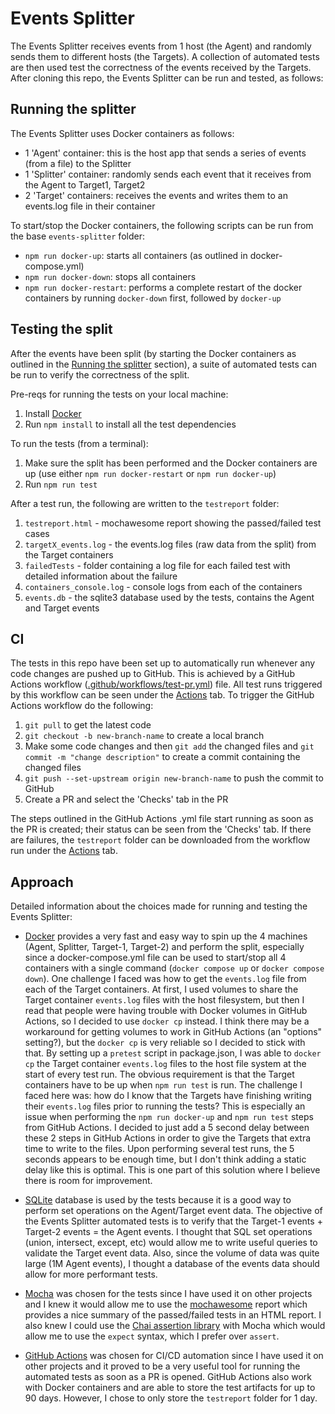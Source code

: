 # Events Splitter
The Events Splitter receives events from 1 host (the Agent) and randomly sends them to different hosts (the Targets). A collection of automated tests are then used test the correctness of the events received by the Targets. After cloning this repo, the Events Splitter can be run and tested, as follows:

## Running the splitter
The Events Splitter uses Docker containers as follows:
- 1 'Agent' container: this is the host app that sends a series of events (from a file) to the Splitter
- 1 'Splitter' container: randomly sends each event that it receives from the Agent to Target1, Target2
- 2 'Target' containers: receives the events and writes them to an events.log file in their container

To start/stop the Docker containers, the following scripts can be run from the base `events-splitter` folder:
- `npm run docker-up`: starts all containers (as outlined in docker-compose.yml)
- `npm run docker-down`: stops all containers
- `npm run docker-restart`: performs a complete restart of the docker containers by running `docker-down` first, followed by `docker-up`

## Testing the split
After the events have been split (by starting the Docker containers as outlined in the [Running the splitter](##running-the-splitter) section), a suite of automated tests can be run to verify the correctness of the split.

Pre-reqs for running the tests on your local machine: 
1. Install [Docker](https://www.docker.com/products/docker-desktop/)
2. Run `npm install` to install all the test dependencies

To run the tests (from a terminal):
1. Make sure the split has been performed and the Docker containers are up (use either `npm run docker-restart` or `npm run docker-up`)
2. Run `npm run test`

After a test run, the following are written to the `testreport` folder:
1. `testreport.html` - mochawesome report showing the passed/failed test cases
2. `targetX_events.log` - the events.log files (raw data from the split) from the Target containers 
3. `failedTests` - folder containing a log file for each failed test with detailed information about the failure
4. `containers_console.log` - console logs from each of the containers
5. `events.db` - the sqlite3 database used by the tests, contains the Agent and Target events

## CI
The tests in this repo have been set up to automatically run whenever any code changes are pushed up to GitHub. This is achieved by a GitHub Actions workflow ([.github/workflows/test-pr.yml](https://github.com/clhobbs/events-splitter/blob/main/.github/workflows/test-pr.yml)) file. All test runs triggered by this workflow can be seen under the [Actions](https://github.com/clhobbs/events-splitter/actions) tab. To trigger the GitHub Actions workflow do the following:
1. `git pull` to get the latest code
2. `git checkout -b new-branch-name` to create a local branch
3. Make some code changes and then `git add` the changed files and `git commit -m "change description"` to create a commit containing the changed files
4. `git push --set-upstream origin new-branch-name` to push the commit to GitHub
5. Create a PR and select the 'Checks' tab in the PR

The steps outlined in the GitHub Actions .yml file start running as soon as the PR is created; their status can be seen from the 'Checks' tab. If there are failures, the `testreport` folder can be downloaded from the workflow run under the [Actions](https://github.com/clhobbs/events-splitter/actions) tab.

## Approach
Detailed information about the choices made for running and testing the Events Splitter:

- [Docker](https://docs.docker.com/get-docker/) provides a very fast and easy way to spin up the 4 machines (Agent, Splitter, Target-1, Target-2) and perform the split, especially since a docker-compose.yml file can be used to start/stop all 4 containers with a single command (`docker compose up` or `docker compose down`). One challenge I faced was how to get the `events.log` file from each of the Target containers. At first, I used volumes to share the Target container `events.log` files with the host filesystem, but then I read that people were having trouble with Docker volumes in GitHub Actions, so I decided to use `docker cp` instead. I think there may be a workaround for getting volumes to work in GitHub Actions (an "options" setting?), but the `docker cp` is very reliable so I decided to stick with that. By setting up a `pretest` script in package.json, I was able to `docker cp` the Target container `events.log` files to the host file system at the start of every test run. The obvious requirement is that the Target containers have to be up when `npm run test` is run. The challenge I faced here was: how do I know that the Targets have finishing writing their `events.log` files prior to running the tests? This is especially an issue when performing the `npm run docker-up` and `npm run test` steps from GitHub Actions. I decided to just add a 5 second delay between these 2 steps in GitHub Actions in order to give the Targets that extra time to write to the files. Upon performing several test runs, the 5 seconds appears to be enough time, but I don't think adding a static delay like this is optimal. This is one part of this solution where I believe there is room for improvement. 

- [SQLite](https://www.sqlitetutorial.net) database is used by the tests because it is a good way to perform set operations on the Agent/Target event data. The objective of the Events Splitter automated tests is to verify that the Target-1 events + Target-2 events = the Agent events. I thought that SQL set operations (union, intersect, except, etc) would allow me to write useful queries to validate the Target event data. Also, since the volume of data was quite large (1M Agent events), I thought a database of the events data should allow for more performant tests.

- [Mocha](https://mochajs.org) was chosen for the tests since I have used it on other projects and I knew it would allow me to use the [mochawesome](https://www.npmjs.com/package/mochawesome) report which provides a nice summary of the passed/failed tests in an HTML report. I also knew I could use the [Chai assertion library](https://www.chaijs.com) with Mocha which would allow me to use the `expect` syntax, which I prefer over `assert`.

- [GitHub Actions](https://docs.github.com/en/actions) was chosen for CI/CD automation since I have used it on other projects and it proved to be a very useful tool for running the automated tests as soon as a PR is opened. GitHub Actions also work with Docker containers and are able to store the test artifacts for up to 90 days. However, I chose to only store the `testreport` folder for 1 day.
